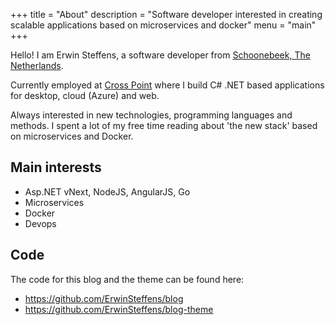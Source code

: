 +++
title = "About"
description = "Software developer interested in creating scalable applications based on microservices and docker"
menu = "main"
+++

Hello! I am Erwin Steffens, a software developer from [Schoonebeek, The Netherlands](https://nl.wikipedia.org/wiki/Schoonebeek).

Currently employed at [Cross Point](http://www.crosspoint.nl) where I build C# .NET based applications for desktop, cloud (Azure) and web. 

Always interested in new technologies, programming languages and methods. I spent a lot of my free time reading about 'the new stack' based on microservices and Docker.

## Main interests

* Asp.NET vNext, NodeJS, AngularJS, Go
* Microservices
* Docker 
* Devops

## Code

The code for this blog and the theme can be found here:
 
* https://github.com/ErwinSteffens/blog
* https://github.com/ErwinSteffens/blog-theme